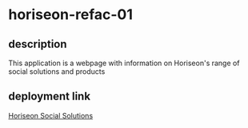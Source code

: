 # horiseon-refac-01

## description

This application is a webpage with information on Horiseon's range of social solutions and products

## deployment link

[Horiseon Social Solutions](https://stevendreed.github.io/horiseon-refac-01/)
